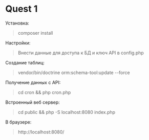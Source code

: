 # Quest 1
Установка:
>composer install

Настройки:
>Внести данные для доступа к БД и ключ API в config.php

Создание таблиц:
>vendor/bin/doctrine orm:schema-tool:update --force

Получение данных с API:
>cd cron && php cron.php

Встроенный веб сервер:
>cd public && php -S localhost:8080 index.php

В браузере:
>http://localhost:8080/
